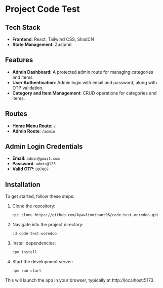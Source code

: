 # Project Code Test

## Tech Stack
- **Frontend**: React, Tailwind CSS, ShadCN
- **State Management**: Zustand


## Features
- **Admin Dashboard**: A protected admin route for managing categories and items.
- **User Authentication**: Admin login with email and password, along with OTP validation.
- **Category and Item Management**: CRUD operations for categories and items.

## Routes
- **Home Menu Route**: `/`
- **Admin Route**: `/admin`

## Admin Login Credentials
- **Email**: `admin@gmail.com`
- **Password**: `admin@123`
- **Valid OTP**: `007007`

## Installation

To get started, follow these steps:

1. Clone the repository:
   ```bash
   git clone https://github.com/kyawlinnthant96/code-test-ooredoo.git
2. Navigate into the project directory:
   ```bash
   cd code-test-ooredoo
3. Install dependencies:
   ```bash
   npm install
4. Start the development server:
   ```bash
   npm run start

This will launch the app in your browser, typically at http://localhost:5173.
   